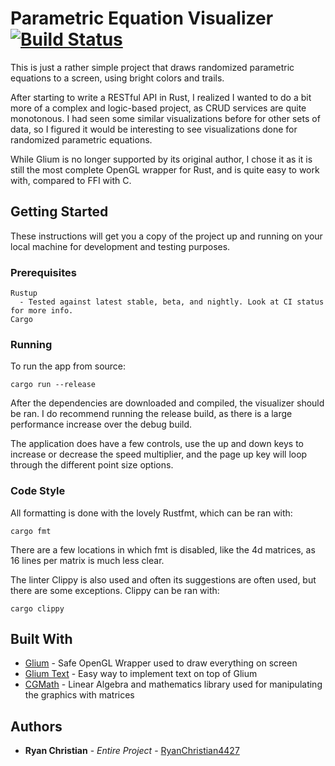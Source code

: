 # Parametric Equation Visualizer [![Build Status](https://travis-ci.org/RyanChristian4427/parametric_equations.svg?branch=master)](https://travis-ci.org/RyanChristian4427/parametric_equations)

This is just a rather simple project that draws randomized parametric equations to a screen, using bright colors and trails.

After starting to write a RESTful API in Rust, I realized I wanted to do a bit more of a complex and logic-based project, as CRUD services are quite monotonous. I had seen some similar visualizations before for other sets of data, so I figured it would be interesting to see visualizations done for randomized parametric equations. 

While Glium is no longer supported by its original author, I chose it as it is still the most complete OpenGL wrapper for Rust, and is quite easy to work with, compared to FFI with C. 

## Getting Started

These instructions will get you a copy of the project up and running on your local machine for development and testing purposes.

### Prerequisites

```
Rustup
  - Tested against latest stable, beta, and nightly. Look at CI status for more info.
Cargo
```

### Running

To run the app from source: 

```
cargo run --release
```

After the dependencies are downloaded and compiled, the visualizer should be ran. I do recommend running the release build, as there is a large performance increase over the debug build.

The application does have a few controls, use the up and down keys to increase or decrease the speed multiplier, and the page up key will loop through the different point size options.

### Code Style

All formatting is done with the lovely Rustfmt, which can be ran with:

```
cargo fmt
```

There are a few locations in which fmt is disabled, like the 4d matrices, as 16 lines per matrix is much less clear.

The linter Clippy is also used and often its suggestions are often used, but there are some exceptions. Clippy can be ran with:

```
cargo clippy
```

## Built With

* [Glium](https://github.com/glium/glium) - Safe OpenGL Wrapper used to draw everything on screen
* [Glium Text](https://github.com/tomaka/glium_text) - Easy way to implement text on top of Glium
* [CGMath](https://github.com/rustgd/cgmath) - Linear Algebra and mathematics library used for manipulating the graphics with matrices

## Authors

* **Ryan Christian** - *Entire Project* - [RyanChristian4427](https://github.com/RyanChristian4427)
